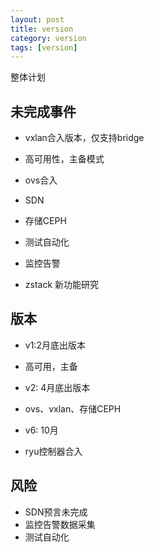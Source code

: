 ```yaml
---
layout: post
title: version 
category: version
tags: [version]
---
```


整体计划

## 未完成事件

* vxlan合入版本，仅支持bridge 

* 高可用性，主备模式 

* ovs合入  

* SDN

* 存储CEPH

* 测试自动化

* 监控告警

* zstack 新功能研究

## 版本

* v1:2月底出版本

* 高可用，主备

* v2: 4月底出版本

* ovs、vxlan、存储CEPH

* v6: 10月

* ryu控制器合入 

## 风险
* SDN预言未完成
* 监控告警数据采集
* 测试自动化

